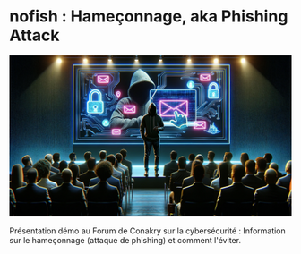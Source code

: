# nofish : Hameçonnage, aka Phishing Attack

![Couverture nofish : phishing attack](images/nofishCoverImage.png)

Présentation démo au Forum de Conakry sur la cybersécurité : Information sur le hameçonnage (attaque de phishing) et comment l'éviter.
